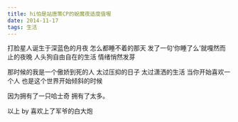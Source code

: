 ```yaml
---
title: hi怕是站唐策CP的蛻魔夜适度值喔
date: 2014-11-17
tags: 生活
---
```


打脸星人诞生于深蓝色的月夜
怎么都睡不着的那天
发了一句‘你睡了么’就嘎然而止的夜晚
人头狗自由自在的生活
情绪悄然发芽

那时候的我是一个傲娇到死的人
太过压抑的日子
太过潇洒的生活
当你开始喜欢一个人
也是这个世界开始倾斜的时候

因为拥有了一只哈士奇
拥有了太多。

以上
by 喜欢上了军爷的白大炮
